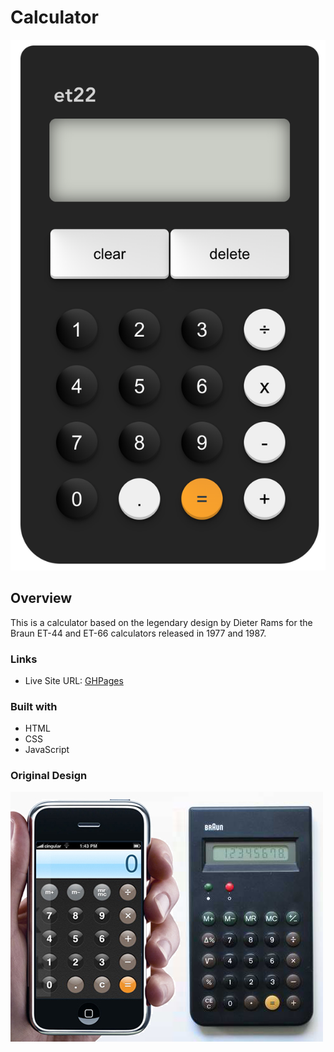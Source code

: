 # Calculator

<img src="/screenshots/calc.png" alt="screenshot of calculator" title="Screenshot">


 

## Overview

This is a calculator based on the legendary design by Dieter Rams for the Braun ET-44 and ET-66 calculators released in 1977 and 1987.


### Links

- Live Site URL: [GHPages](https://emday4prez.github.io/calculator/)



### Built with
- HTML
- CSS
- JavaScript


### Original Design

<img src="/screenshots/iphone_braun.jpg" alt="original braun and iphone calculator" title="original design">
